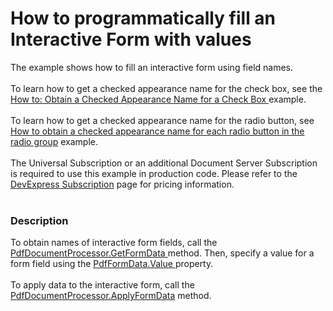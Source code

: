 # How to programmatically fill an Interactive Form with values


The example shows how to fill an interactive form using field names. <br><br>To learn how to get a checked appearance name for the check box, see the <a href="https://documentation.devexpress.com/DocumentServer/119944/PDF-Document-Processor/Examples/Interactive-Form/How-to-Obtain-a-Checked-Appearance-Name-for-a-Check-Box">How to: Obtain a Checked Appearance Name for a Check Box </a>example.<br><br>To learn how to get a checked appearance name for the radio button, see <a href="https://www.devexpress.com/Support/Center/Example/Details/T622985/how-to-obtain-a-checked-appearance-name-for-each-radio-button-in-the-radio-group">How to obtain a checked appearance name for each radio button in the radio group</a> example.<br><br>The Universal Subscription or an additional Document Server Subscription is required to use this example in production code. Please refer to the <a href="https://www.devexpress.com/Subscriptions/">DevExpress Subscription</a> page for pricing information. <br><br>


<h3>Description</h3>

To obtain names of interactive form fields, call the <a href="https://documentation.devexpress.com/#DocumentServer/DevExpressPdfPdfDocumentProcessor_GetFormDatatopic">PdfDocumentProcessor.GetFormData </a>method. Then, specify a value for a form field using the <a href="https://documentation.devexpress.com/#CoreLibraries/DevExpressPdfPdfFormData_Valuetopic">PdfFormData.Value </a>property. <br><br>To apply data to the interactive form, call the <a href="https://documentation.devexpress.com/#DocumentServer/DevExpressPdfPdfDocumentProcessor_ApplyFormDatatopic">PdfDocumentProcessor.ApplyFormData</a> method. <br><br>

<br/>


